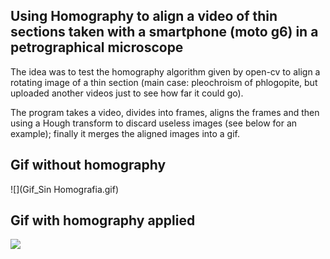 ## Using Homography to align a video of thin sections taken with a smartphone (moto g6) in a petrographical microscope

The idea was to test the homography algorithm given by open-cv to align a rotating image of a thin section (main case: pleochroism of phlogopite, but uploaded another videos just to see how far it could go).

The program takes a video, divides into frames, aligns the frames and then using a Hough transform to discard useless images (see below for an example); finally it merges the aligned images into a gif.

## Gif without homography

![](Gif_Sin Homografia.gif)


## Gif with homography applied

![](Gif_Con_Homografia.gif)




